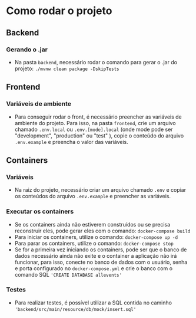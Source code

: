 # Como rodar o projeto

## Backend
### Gerando o .jar
* Na pasta `backend`, necessário rodar o comando para gerar o .jar do projeto: `./mvnw clean package -DskipTests`

## Frontend
### Variáveis de ambiente
* Para conseguir rodar o front, é necessário preencher as variáveis de ambiente do projeto. Para isso, na pasta `frontend`, crie um arquivo chamado `.env.local` ou `.env.[mode].local` (onde mode pode ser "development", "production" ou "test" ), copie o conteúdo do arquivo `.env.example` e preencha o valor das variáveis.

## Containers
### Variáveis
* Na raiz do projeto, necessário criar um arquivo chamado `.env` e copiar os conteúdos do arquivo `.env.example` e preencher as variáveis.

### Executar os containers
* Se os containers ainda não estiverem construídos ou se precisa reconstruir eles, pode gerar eles com o comando: `docker-compose build`
* Para iniciar os containers, utilize o comando: `docker-compose up -d`
* Para parar os containers, utilize o comando: `docker-compose stop`
* Se for a primeira vez iniciando os containers, pode ser que o banco de dados necessário ainda não exite e o container a aplicação não irá funcionar, para isso, conecte no banco de dados com o usuário, senha e porta configurado no `docker-compose.yml` e crie o banco com o comando SQL `'CREATE DATABASE allevents'`

### Testes
* Para realizar testes, é possível utilizar a SQL contida no caminho `'backend/src/main/resource/db/mock/insert.sql'`